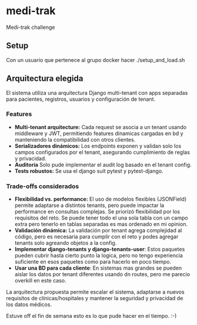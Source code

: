 # medi-trak
Medi-trak challenge

## Setup

Con un usuario que pertenece al grupo docker hacer
./setup_and_load.sh


## Arquitectura elegida

El sistema utiliza una arquitectura Django multi-tenant con apps separadas para pacientes, registros, usuarios y configuración de tenant. 

### Features
- **Multi-tenant arquitecture:** Cada request se asocia a un tenant usando middleware y JWT, permitiendo features dinamicas cargadas en bd y manteniendo la compatibilidad con otros clientes.
- **Serializadores dinámicos:** Los endpoints exponen y validan solo los campos configurados por el tenant, asegurando cumplimiento de reglas y privacidad.
- **Auditoría** Solo pude implementar el audit log basado en el tenant config.
- **Tests robustos:** Se usa el django suit pytest y pytest-django. 

### Trade-offs considerados
- **Flexibilidad vs. performance:** El uso de modelos flexibles (JSONField) permite adaptarse a distintos tenants, pero puede impactar la performance en consultas complejas. Se priorizó flexibilidad por los requisitos del reto. Se puede tener todo el una sola tabla con un campo extra pero tenerlo en tablas separadas es mas ordenado en mi opinion.
- **Validación dinámica:** La validación por tenant agrega complejidad al código, pero es necesaria para cumplir con el reto y podes agregar tenants solo agreando objetos a la config.
- **Implementar django-tenants y django-tenants-user**: Estos paquetes pueden cubrir hasta cierto punto la logica, pero no tengo experiencia suficiente en esos paquetes como para hacerlo en poco tiempo.
- **Usar una BD para cada cliente**: En sistemas mas grandes se pueden aislar los datos por tenant diferentes usando dn routes, pero me parecio overkill en este caso.




La arquitectura propuesta permite escalar el sistema, adaptarse a nuevos requisitos de clínicas/hospitales y mantener la seguridad y privacidad de los datos médicos.

Estuve off el fin de semana esto es lo que pude hacer en el tiempo.
:-)

